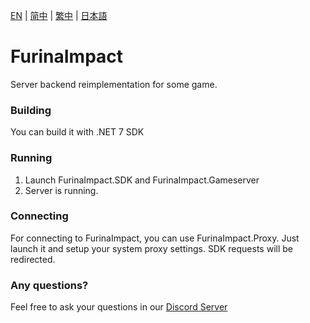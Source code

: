 [EN](README.md) | [简中](docs/README_zh-CN.md) | [繁中](docs/README_zh-TW.md) | [日本語](docs/README_ja-JP.md)

# FurinaImpact
Server backend reimplementation for some game.

### Building
You can build it with .NET 7 SDK

### Running
1. Launch FurinaImpact.SDK and FurinaImpact.Gameserver
2. Server is running.

### Connecting
For connecting to FurinaImpact, you can use FurinaImpact.Proxy. Just launch it and setup your system proxy settings. SDK requests will be redirected.

### Any questions?
Feel free to ask your questions in our [Discord Server](https://discord.gg/sHZuMpCpVw)
